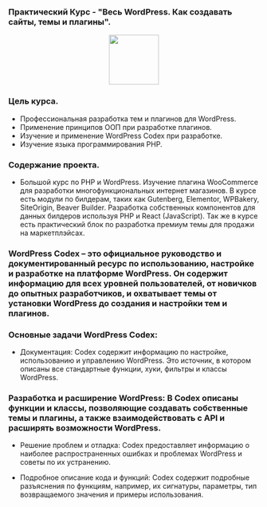 ### Практический Курс - "Весь WordPress. Как создавать сайты, темы и плагины". 
<div id="header" align="center">
  <img src="https://media.giphy.com/media/M9gbBd9nbDrOTu1Mqx/giphy.gif" width="100"/>
</div>

### Цель курса.
* Профессиональная разработка тем и плагинов для WordPress.
* Применение принципов ООП при разработке плагинов.
* Изучение и применение WordPress Codex при разработке.
* Изучение языка программирования PHP.

### Содержание проекта.
* Большой курс по PHP и WordPress. Изучение плагина WooCommerce для разработки многофункциональных интернет магазинов. В курсе есть модули по билдерам, таких как Gutenberg, Elementor, WPBakery, SiteOrigin, Beaver Builder. Разработка собственных компонентов для данных билдеров используя PHP и React (JavaScript). Так же в курсе есть практический блок по разработка премиум темы для продажи на маркетплэйсах.



### WordPress Codex – это официальное руководство и документированный ресурс по использованию, настройке и разработке на платформе WordPress. Он содержит информацию для всех уровней пользователей, от новичков до опытных разработчиков, и охватывает темы от установки WordPress до создания и настройки тем и плагинов.

### Основные задачи WordPress Codex:
* Документация: Codex содержит информацию по настройке, использованию и управлению WordPress. Это источник, в котором описаны все стандартные функции, хуки, фильтры и классы WordPress.


### Разработка и расширение WordPress: В Codex описаны функции и классы, позволяющие создавать собственные темы и плагины, а также взаимодействовать с API и расширять возможности WordPress.

* Решение проблем и отладка: Codex предоставляет информацию о наиболее распространенных ошибках и проблемах WordPress и советы по их устранению.

* Подробное описание кода и функций: Codex содержит подробные разъяснения по функциям, например, их сигнатуры, параметры, тип возвращаемого значения и примеры использования.